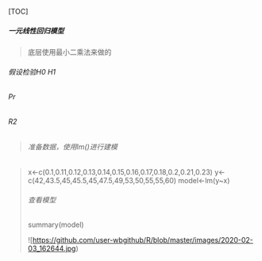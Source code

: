 [TOC]

##### 一元线性回归模型

> 底层使用最小二乘法来做的

###### 假设检验H0 H1

###### Pr

###### R2



>###### 准备数据，使用lm()进行建模

> x<-c(0.1,0.11,0.12,0.13,0.14,0.15,0.16,0.17,0.18,0.2,0.21,0.23)
> y<-c(42,43.5,45,45.5,45,47.5,49,53,50,55,55,60)
> model<-lm(y~x)
>
> ###### 查看模型
>
> summary(model)
>
> ![https://github.com/user-wbgithub/R/blob/master/images/2020-02-03_162644.jpg)
>
> 